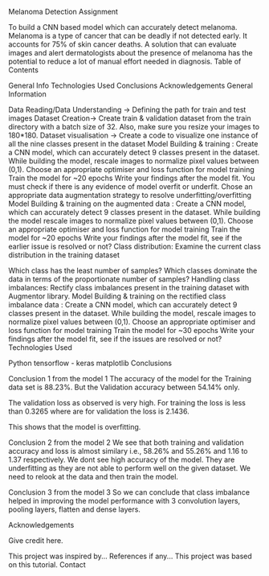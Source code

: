 Melanoma Detection Assignment

To build a CNN based model which can accurately detect melanoma. Melanoma is a type of cancer that can be deadly if not detected early. It accounts for 75% of skin cancer deaths. A solution that can evaluate images and alert dermatologists about the presence of melanoma has the potential to reduce a lot of manual effort needed in diagnosis.
Table of Contents

General Info
Technologies Used
Conclusions
Acknowledgements
General Information

Data Reading/Data Understanding → Defining the path for train and test images Dataset Creation→ Create train & validation dataset from the train directory with a batch size of 32. Also, make sure you resize your images to 180*180. Dataset visualisation → Create a code to visualize one instance of all the nine classes present in the dataset Model Building & training : Create a CNN model, which can accurately detect 9 classes present in the dataset. While building the model, rescale images to normalize pixel values between (0,1). Choose an appropriate optimiser and loss function for model training Train the model for ~20 epochs Write your findings after the model fit. You must check if there is any evidence of model overfit or underfit. Chose an appropriate data augmentation strategy to resolve underfitting/overfitting Model Building & training on the augmented data : Create a CNN model, which can accurately detect 9 classes present in the dataset. While building the model rescale images to normalize pixel values between (0,1). Choose an appropriate optimiser and loss function for model training Train the model for ~20 epochs Write your findings after the model fit, see if the earlier issue is resolved or not? Class distribution: Examine the current class distribution in the training dataset

Which class has the least number of samples?
Which classes dominate the data in terms of the proportionate number of samples? Handling class imbalances: Rectify class imbalances present in the training dataset with Augmentor library. Model Building & training on the rectified class imbalance data : Create a CNN model, which can accurately detect 9 classes present in the dataset. While building the model, rescale images to normalize pixel values between (0,1). Choose an appropriate optimiser and loss function for model training Train the model for ~30 epochs Write your findings after the model fit, see if the issues are resolved or not?
Technologies Used

Python
tensorflow - keras
matplotlib
Conclusions

Conclusion 1 from the model 1
The accuracy of the model for the Training data set is 88.23%. But the Validation accuracy between 54.14% only.

The validation loss as observed is very high. For training the loss is less than 0.3265 where are for validation the loss is 2.1436.

This shows that the model is overfitting.

Conclusion 2 from the model 2
We see that both training and validation accuracy and loss is almost similary i.e., 58.26% and 55.26% and 1.16 to 1.37 respectively. We dont see high accuracy of the model. They are underfitting as they are not able to perform well on the given dataset.
We need to relook at the data and then train the model.

Conclusion 3 from the model 3
So we can conclude that class imbalance helped in improving the model performance with 3 convolution layers, pooling layers, flatten and dense layers.

Acknowledgements

Give credit here.

This project was inspired by...
References if any...
This project was based on this tutorial.
Contact
